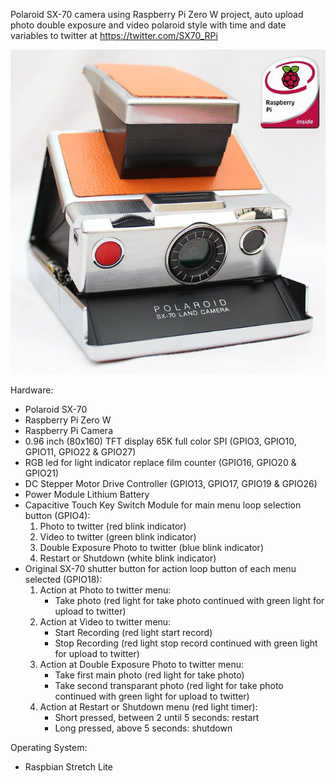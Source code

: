 Polaroid SX-70 camera using Raspberry Pi Zero W project, auto upload photo double exposure and video polaroid style with time and date variables to twitter at https://twitter.com/SX70_RPi

![alt text](https://github.com/udut7/Polaroid-SX70-RPi/blob/master/SX70_RPi.jpg?raw=true "Polaroid SX-70 Raspberry Pi Zero W camera automatically upload picture to https://twitter.com/SX70_RPi")

Hardware:
- Polaroid SX-70
- Raspberry Pi Zero W
- Raspberry Pi Camera
- 0.96 inch (80x160) TFT display 65K full color SPI (GPIO3, GPIO10, GPIO11, GPIO22 & GPIO27)
- RGB led for light indicator replace film counter (GPIO16, GPIO20 & GPIO21)
- DC Stepper Motor Drive Controller (GPIO13, GPIO17, GPIO19 & GPIO26)
- Power Module Lithium Battery
- Capacitive Touch Key Switch Module for main menu loop selection button (GPIO4):
    1. Photo to twitter (red blink indicator)
    2. Video to twitter (green blink indicator)
    3. Double Exposure Photo to twitter (blue blink indicator)
    4. Restart or Shutdown (white blink indicator)
- Original SX-70 shutter button for action loop button of each menu selected (GPIO18):
    1. Action at Photo to twitter menu:
         - Take photo (red light for take photo continued with green light for upload to twitter)
    2. Action at Video to twitter menu:
         - Start Recording (red light start record)
         - Stop Recording (red light stop record continued with green light for upload to twitter)
    3. Action at Double Exposure Photo to twitter menu:
         - Take first main photo (red light for take photo)
         - Take second transparant photo (red light for take photo continued with green light for upload to twitter)
    4. Action at Restart or Shutdown menu (red light timer):  
         - Short pressed, between 2 until 5 seconds: restart
         - Long pressed, above 5 seconds: shutdown

Operating System:
- Raspbian Stretch Lite

